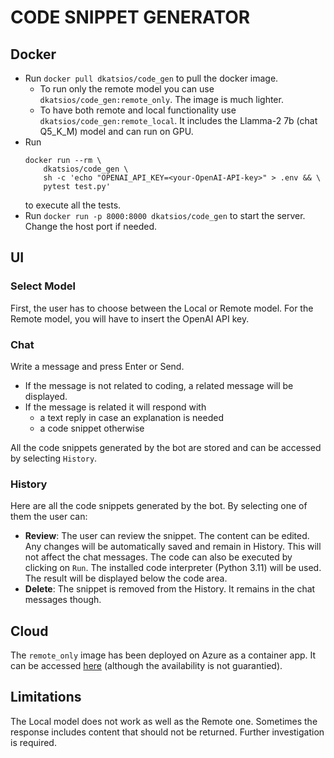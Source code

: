 # CODE SNIPPET GENERATOR

## Docker
- Run `docker pull dkatsios/code_gen` to pull the docker image.
  - To run only the remote model you can use `dkatsios/code_gen:remote_only`. 
  The image is much lighter.
  - To have both remote and local functionality use `dkatsios/code_gen:remote_local`. 
  It includes the Llamma-2 7b (chat Q5_K_M) model and can run on GPU.
- Run 
  ```
  docker run --rm \
      dkatsios/code_gen \
      sh -c 'echo "OPENAI_API_KEY=<your-OpenAI-API-key>" > .env && \
      pytest test.py'
  ```
  to execute all the tests.
- Run `docker run -p 8000:8000 dkatsios/code_gen` to start the server. 
Change the host port if needed.


## UI

### Select Model
First, the user has to choose between the Local or Remote model.
For the Remote model, you will have to insert the OpenAI API key.

### Chat
Write a message and press Enter or Send.
- If the message is not related to coding, a related message will be displayed.
- If the message is related it will respond with
  - a text reply in case an explanation is needed
  - a code snippet otherwise

All the code snippets generated by the bot are stored and can be accessed by selecting `History`.

### History
Here are all the code snippets generated by the bot. By selecting one of them the user can:
- **Review**: The user can review the snippet. The content can be edited.
Any changes will be automatically saved and remain in History.
This will not affect the chat messages.
The code can also be executed by clicking on `Run`. The installed code interpreter (Python 3.11)
will be used. The result will be displayed below the code area.
- **Delete**: The snippet is removed from the History. It remains in the chat messages though.

## Cloud
The `remote_only` image has been deployed on Azure as a container app.
It can be accessed [here](https://code-gen-app.thankfulground-5429873d.japaneast.azurecontainerapps.io/) (although the availability is not guarantied).


## Limitations
The Local model does not work as well as the Remote one. Sometimes the response includes
content that should not be returned. Further investigation is required.
